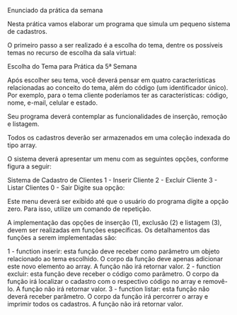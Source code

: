 Enunciado da prática da semana

Nesta prática vamos elaborar um programa que simula um pequeno sistema de cadastros.

O primeiro passo a ser realizado é a escolha do tema, dentre os possíveis temas no recurso de escolha da sala virtual:

Escolha do Tema para Prática da 5ª Semana

Após escolher seu tema, você deverá pensar em quatro características relacionadas ao conceito do tema, além do código (um identificador único). Por exemplo, para o tema cliente poderíamos ter as características: código, nome, e-mail, celular e estado.

Seu programa deverá contemplar as funcionalidades de inserção, remoção e listagem.

Todos os cadastros deverão ser armazenados em uma coleção indexada do tipo array.

O sistema deverá apresentar um menu com as seguintes opções, conforme figura a seguir:

Sistema de Cadastro de Clientes
1 - Inserir Cliente
2 - Excluir Cliente
3 - Listar Clientes
0 - Sair
Digite sua opção:

Este menu deverá ser exibido até que o usuário do programa digite a opção zero. Para isso, utilize um comando de repetição.

A implementação das opções de inserção (1), exclusão (2) e listagem (3), devem ser realizadas em funções específicas. Os detalhamentos das funções a serem implementadas são:

1 - function inserir: esta função deve receber como parâmetro um objeto relacionado ao tema escolhido. O corpo da função deve apenas adicionar este novo elemento ao array. A função não irá retornar valor.
2 - function excluir: esta função deve receber o código como parâmetro. O corpo da função irá localizar o cadastro com o respectivo código no array e removê-lo. A função não irá retornar valor.
3 - function listar: esta função não deverá receber parâmetro. O corpo da função irá percorrer o array e imprimir todos os cadastros. A função não irá retornar valor.

